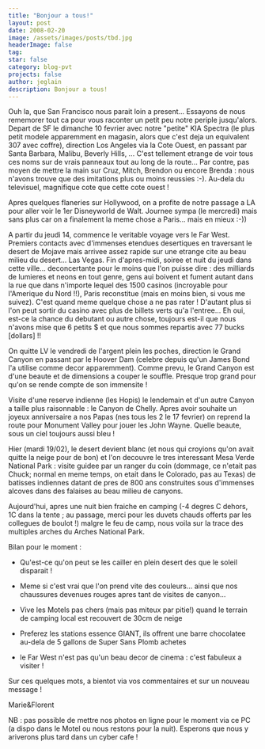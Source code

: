 ```yaml
---
title: "Bonjour a tous!"
layout: post
date: 2008-02-20
image: /assets/images/posts/tbd.jpg
headerImage: false
tag:
star: false
category: blog-pvt
projects: false
author: jeglain
description: Bonjour a tous!
---
```

Ouh la, que San Francisco nous parait loin a present... Essayons de nous
rememorer tout ca pour vous raconter un petit peu notre periple
jusqu'alors. Depart de SF le dimanche 10 fevrier avec notre "petite" KIA
Spectra (le plus petit modele apparemment en magasin, alors que c'est
deja un equivalent 307 avec coffre), direction Los Angeles via la Cote
Ouest, en passant par Santa Barbara, Malibu, Beverly Hills, ... C'est
tellement etrange de voir tous ces noms sur de vrais panneaux tout au
long de la route... Par contre, pas moyen de mettre la main sur Cruz,
Mitch, Brendon ou encore Brenda : nous n'avons trouve que des imitations
plus ou moins reussies :-). Au-dela du televisuel, magnifique cote que
cette cote ouest !

Apres quelques flaneries sur Hollywood, on a profite de notre passage a
LA pour aller voir le 1er Disneyworld de Walt. Journee sympa (le
mercredi) mais sans plus car on a finalement la meme chose a Paris...
mais en mieux :-))

A partir du jeudi 14, commence le veritable voyage vers le Far West.
Premiers contacts avec d'immenses etendues desertiques en traversant le
desert de Mojave mais arrivee assez rapide sur une etrange cite au beau
milieu du desert... Las Vegas. Fin d'apres-midi, soiree et nuit du jeudi
dans cette ville... deconcertante pour le moins que l'on puisse dire :
des milliards de lumieres et neons en tout genre, gens aui boivent et
fument autant dans la rue que dans n'importe lequel des 1500 casinos
(incroyable pour l'Amerique du Nord !!), Paris reconstitue (mais en
moins bien, si vous me suivez). C'est quand meme quelque chose a ne pas
rater ! D'autant plus si l'on peut sortir du casino avec plus de billets
verts qu'a l'entree... Eh oui, est-ce la chance du debutant ou autre
chose, toujours est-il que nous n'avons mise que 6 petits $ et que nous
sommes repartis avec 77 bucks [dollars] !!

On quitte LV le vendredi de l'argent plein les poches, direction le
Grand Canyon en passant par le Hoover Dam (celebre depuis qu'un James
Bond l'a utilise comme decor apparemment). Comme prevu, le Grand Canyon
est d'une beaute et de dimensions a couper le souffle. Presque trop
grand pour qu'on se rende compte de son immensite !

Visite d'une reserve indienne (les Hopis) le lendemain et d'un autre
Canyon a taille plus raisonnable : le Canyon de Chelly. Apres avoir
souhaite un joyeux anniversaire a nos Papas (nes tous les 2 le 17
fevrier) on reprend la route pour Monument Valley pour jouer les John
Wayne. Quelle beaute, sous un ciel toujours aussi bleu !

Hier (mardi 19/02), le desert devient blanc (et nous qui croyions qu'on
avait quitte la neige pour de bon) et l'on decouvre le tres interessant
Mesa Verde National Park : visite guidee par un ranger du coin (dommage,
ce n'etait pas Chuck; normal en meme temps, on etait dans le Colorado,
pas au Texas) de batisses indiennes datant de pres de 800 ans
construites sous d'immenses alcoves dans des falaises au beau milieu de
canyons.

Aujourd'hui, apres une nuit bien fraiche en camping (-4 degres C dehors,
1C dans la tente ; au passage, merci pour les duvets chauds offerts par
les collegues de boulot !) malgre le feu de camp, nous voila sur la
trace des multiples arches du Arches National Park.

Bilan pour le moment :

- Qu'est-ce qu'on peut se les cailler en plein desert des que le
soleil  disparait !

- Meme si c'est vrai que l'on prend vite des couleurs... ainsi que nos
chaussures devenues rouges apres tant de visites de canyon...

- Vive les Motels pas chers (mais pas miteux par pitie!) quand le
terrain de camping local est recouvert de 30cm de neige

- Preferez les stations essence GIANT, ils offrent une barre chocolatee
au-dela de 5 gallons de Super Sans Plomb achetes

- le Far West n'est pas qu'un beau decor de cinema : c'est fabuleux a
visiter !

Sur ces quelques mots, a bientot via vos commentaires et sur un nouveau
message !

Marie&Florent

NB : pas possible de mettre nos photos en ligne pour le moment via ce PC
(a dispo dans le Motel ou nous restons pour la nuit). Esperons que nous
y ariverons plus tard dans un cyber cafe !

